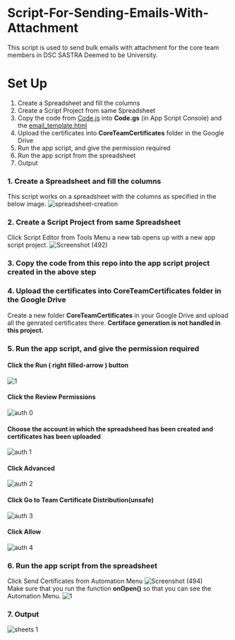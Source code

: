 # Script-For-Sending-Emails-With-Attachment
This script is used to send bulk emails with attachment for the core team members in DSC SASTRA Deemed to be University.

# Set Up
<ol>
  <li>Create a Spreadsheet and fill the columns</li>
  <li>Create a Script Project from same Spreadsheet</li>
  <li>Copy the code from <a href ="https://github.com/kavinraju/Script-For-Sending-Emails-With-Attachment/blob/master/Code.js">Code.js</a> into <b>Code.gs</b> (in App Script Console) and the <a href="https://github.com/kavinraju/Script-For-Sending-Emails-With-Attachment/blob/master/email_template.html">email_template.html</a></li>
  <li>Upload the certificates into <b>CoreTeamCertificates</b> folder in the Google Drive</li>
  <li>Run the app script, and give the permission required</li>
  <li>Run the app script from the spreadsheet</li>
  <li>Output</li>
</ol>

### 1. Create a Spreadsheet and fill the columns
This script works on a spreadsheet with the columns as specified in the below image.
![spreadsheet-creation](https://user-images.githubusercontent.com/24537737/91602875-a8ccb200-e989-11ea-905d-309463042d72.PNG)

### 2. Create a Script Project from same Spreadsheet
Click Script Editor from Tools Menu a new tab opens up with a new app script project.
![Screenshot (492)](https://user-images.githubusercontent.com/24537737/91603115-09f48580-e98a-11ea-8e43-a1b87be6cf4b.png)

### 3. Copy the code from this repo into the app script project created in the above step

### 4. Upload the certificates into CoreTeamCertificates folder in the Google Drive
Create a new folder <b>CoreTeamCertificates</b> in your Google Drive and upload all the genrated certificates there. <b>Certiface generation is not handled in this project.</b>

### 5. Run the app script, and give the permission required
#### Click the Run ( right filled-arrow ) button
![1](https://user-images.githubusercontent.com/24537737/91602497-14624f80-e989-11ea-9eba-25a202680453.PNG)
#### Click the Review Permissions
![auth 0](https://user-images.githubusercontent.com/24537737/91602501-14624f80-e989-11ea-8453-e083fb925c64.PNG)
#### Choose the account in which the spreadsheed has been created and certificates has been uploaded
![auth 1](https://user-images.githubusercontent.com/24537737/91602744-791daa00-e989-11ea-850c-82472296fd43.PNG)
#### Click Advanced
![auth 2](https://user-images.githubusercontent.com/24537737/91602508-16c4a980-e989-11ea-85f1-3342b9acc7a4.PNG)
#### Click Go to Team Certificate Distribution(unsafe)
![auth 3](https://user-images.githubusercontent.com/24537737/91602511-175d4000-e989-11ea-999e-c680a4936ef2.PNG)
#### Click Allow
![auth 4](https://user-images.githubusercontent.com/24537737/91602512-17f5d680-e989-11ea-828d-a2ca090c4748.PNG)

### 6. Run the app script from the spreadsheet
Click Send Certificates from Automation Menu
![Screenshot (494)](https://user-images.githubusercontent.com/24537737/91604228-edf1e380-e98b-11ea-8bc1-ddf2d32a48e5.png)
<br>
Make sure that you run the function <b>onOpen()</b> so that you can see the Automation Menu.
![1](https://user-images.githubusercontent.com/24537737/91602497-14624f80-e989-11ea-9eba-25a202680453.PNG)

### 7. Output
![sheets 1](https://user-images.githubusercontent.com/24537737/91602750-7ae76d80-e989-11ea-9d6a-7d5fcf0827ec.PNG)
